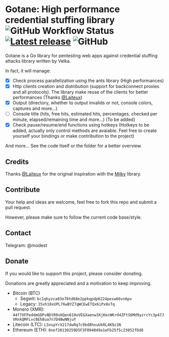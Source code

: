 # Gotane: High performance credential stuffing library ![GitHub Workflow Status](https://img.shields.io/github/actions/workflow/status/Velka-DEV/Gotane/go.yml?branch=main) [![Latest release](https://img.shields.io/github/v/release/Velka-DEV/Gotane?color=blue&style=flat-square&include_prereleases)](https://github.com/Velka-DEV/Gotane/releases) ![GitHub](https://img.shields.io/github/license/Velka-DEV/Gotane)

Gotane is a Go library for pentesting web apps against credential stuffing attacks library written by Velka.

In fact, it will manage:
* [x] Check process parallelization using the ants library (High performances)
* [x] Http clients creation and distribution (support for backconnect proxies and all protocols). The library make reuse of the clients for better performances (Thanks [@Laiteux](https://github.com/Laiteux))
* [x] Output (directory, whether to output invalids or not, console colors, captures and more...)
* [ ] Console title (hits, free hits, estimated hits, percentages, checked per minute, elapsed/remaining time and more...) (To be added)
* [x] Check pause/resume/end functions using hotkeys (Hotkeys to be added, actually only control methods are avaiable. Feel free to create yourself your bindings or make contribution to the project)

And more... See the code itself or the folder for a better overview.

## Credits

Thanks [@Laiteux](https://github.com/Laiteux) for the original inspiration with the [Milky](https://github.com/Laiteux/Milky) library. 

## Contribute

Your help and ideas are welcome, feel free to fork this repo and submit a pull request.

However, please make sure to follow the current code base/style.

## Contact

Telegram: @modest

## Donate

If you would like to support this project, please consider donating.

Donations are greatly appreciated and a motivation to keep improving.

- Bitcoin (BTC) 
    - Segwit: `bc1qhyzca03e78td68e2ppkqpdp6224pesw66vn6pv`
    - Legacy: `15xh18xUPL76wBYZ7qWCEwETQx6iPx8xTq`
- Monero (XMR): `44f7XFPeddmGDPvNDtR9sKQen619oVEGXaenw3XjKecWKrd4ZFtS6Md9yzrcYc3p47JVRnkQMFLvc8Eh8ua7n7D4BwNNjuY` 
- Litecoin (LTC): `LSnspYrX217dwRq7c9kd8hxuUkRL4K9z1N`
- Ethereum (ETH): `0xef20130259D5F3F094049a1eFb25f5c23052fDd8`
